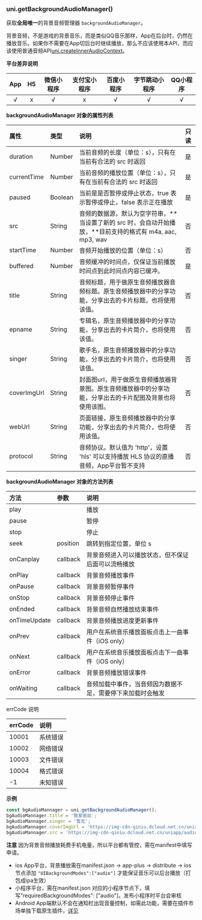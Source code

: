 ### uni.getBackgroundAudioManager()
获取**全局唯一**的背景音频管理器 ``backgroundAudioManager``。

背景音频，不是游戏的背景音乐，而是类似QQ音乐那样，App在后台时，仍然在播放音乐。如果你不需要在App切后台时继续播放，那么不应该使用本API，而应该使用普通音频API[uni.createInnerAudioContext](https://uniapp.dcloud.io/api/media/audio-context)。

**平台差异说明**

|App|H5|微信小程序|支付宝小程序|百度小程序|字节跳动小程序|QQ小程序|
|:-:|:-:|:-:|:-:|:-:|:-:|:-:|
|√|x|√|x|√|√|√|

**backgroundAudioManager 对象的属性列表**

|属性|类型|说明|只读|
|:-|:-|:-|:-|
|duration|Number|当前音频的长度（单位：s），只有在当前有合法的 src 时返回|是|
|currentTime|Number|当前音频的播放位置（单位：s），只有在当前有合法的 src 时返回|是|
|paused|Boolean|当前是是否暂停或停止状态，true 表示暂停或停止，false 表示正在播放|是|
|src|String|音频的数据源，默认为空字符串，**当设置了新的 src 时，会自动开始播放，**目前支持的格式有 m4a, aac, mp3, wav|否|
|startTime|Number|音频开始播放的位置（单位：s）|否|
|buffered|Number|音频缓冲的时间点，仅保证当前播放时间点到此时间点内容已缓冲。|是|
|title|String|音频标题，用于做原生音频播放器音频标题。原生音频播放器中的分享功能，分享出去的卡片标题，也将使用该值。|否|
|epname|String|专辑名，原生音频播放器中的分享功能，分享出去的卡片简介，也将使用该值。|否|
|singer|String|歌手名，原生音频播放器中的分享功能，分享出去的卡片简介，也将使用该值。|否|
|coverImgUrl|String|封面图url，用于做原生音频播放器背景图。原生音频播放器中的分享功能，分享出去的卡片配图及背景也将使用该图。|否|
|webUrl|String|页面链接，原生音频播放器中的分享功能，分享出去的卡片简介，也将使用该值。|否|
|protocol|String|音频协议。默认值为 'http'，设置 'hls' 可以支持播放 HLS 协议的直播音频，App平台暂不支持|否|

**backgroundAudioManager 对象的方法列表**

|方法|参数|说明|
|:-|:-|:-|
|play||播放|
|pause||暂停|
|stop||停止|
|seek|position|跳转到指定位置，单位 s|
|onCanplay|callback|背景音频进入可以播放状态，但不保证后面可以流畅播放|
|onPlay|callback|背景音频播放事件|
|onPause|callback|背景音频暂停事件|
|onStop|callback|背景音频停止事件|
|onEnded|callback|背景音频自然播放结束事件|
|onTimeUpdate|callback|背景音频播放进度更新事件|
|onPrev|callback|用户在系统音乐播放面板点击上一曲事件（iOS only）|
|onNext|callback|用户在系统音乐播放面板点击下一曲事件（iOS only）|
|onError|callback|背景音频播放错误事件|
|onWaiting|callback|音频加载中事件，当音频因为数据不足，需要停下来加载时会触发|

errCode 说明

|errCode|说明|
|:-|:-|
|10001|系统错误|
|10002|网络错误|
|10003|文件错误|
|10004|格式错误|
|-1|未知错误|

**示例**

```javascript
const bgAudioMannager = uni.getBackgroundAudioManager();
bgAudioMannager.title = '致爱丽丝';
bgAudioMannager.singer = '暂无';
bgAudioMannager.coverImgUrl = 'https://img-cdn-qiniu.dcloud.net.cn/uniapp/audio/music.jpg';
bgAudioMannager.src = 'https://img-cdn-qiniu.dcloud.net.cn/uniapp/audio/music.mp3';
```


**注意**
因为背景音频播放耗费手机电量，所以平台都有管控，需在manifest中填写申请。
- ios App平台，背景播放需在manifest.json -> app-plus -> distribute -> ios 节点添加 ``"UIBackgroundModes":["audio"]`` 才能保证音乐可以后台播放（打包成ipa生效）
- 小程序平台，需在manifest.json 对应的小程序节点下，填写"requiredBackgroundModes": ["audio"]。发布小程序时平台会审核
- Android App端默认不会在通知栏出现音量控制，如需此功能，需要在插件市场单独下载原生插件，[详见](https://ext.dcloud.net.cn/search?q=%E9%80%9A%E7%9F%A5%E6%A0%8F+%E9%9F%B3%E4%B9%90%E6%8E%A7%E5%88%B6)
